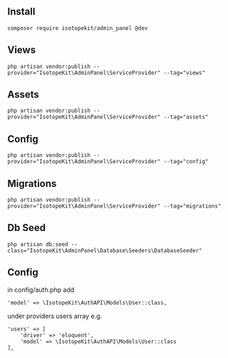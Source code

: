 ## Install

```
composer require isotopekit/admin_panel @dev
```

## Views

```
php artisan vendor:publish --provider="IsotopeKit\AdminPanel\ServiceProvider" --tag="views"
```

## Assets

```
php artisan vendor:publish --provider="IsotopeKit\AdminPanel\ServiceProvider" --tag="assets"
```

## Config

```
php artisan vendor:publish --provider="IsotopeKit\AdminPanel\ServiceProvider" --tag="config"
```

## Migrations

```
php artisan vendor:publish --provider="IsotopeKit\AdminPanel\ServiceProvider" --tag="migrations"
```

## Db Seed

```
php artisan db:seed --class="IsotopeKit\AdminPanel\Database\Seeders\DatabaseSeeder"
```

## Config

in config/auth.php add
```
'model' => \IsotopeKit\AuthAPI\Models\User::class,
```
under providers users array e.g.
```
'users' => [
    'driver' => 'eloquent',
	'model' => \IsotopeKit\AuthAPI\Models\User::class
],
```